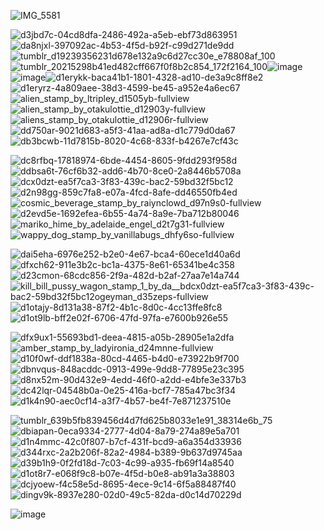![IMG_5581](https://github.com/user-attachments/assets/943afab3-1247-4f73-ae59-8c84bc9ef895)


![d3jbd7c-04cd8dfa-2486-492a-a5eb-ebf73d863951](https://github.com/user-attachments/assets/ceb5d88f-47b9-4a0f-b6d9-3025a2b26175)![da8njxl-397092ac-4b53-4f5d-b92f-c99d271de9dd](https://github.com/user-attachments/assets/5d3cc3d6-8625-40e1-9ec0-034d622fa180)![tumblr_d19239356231d678e132a9c6d27cc30e_e78808af_100](https://github.com/user-attachments/assets/168e7c28-676b-4e02-a73b-758ff3dfb65d)![tumblr_20215298b41ed482cff667f0f8b2c854_172f2164_100](https://github.com/user-attachments/assets/3c4b3f53-9f61-439a-8dd3-75d3a02ccb1c)![image](https://github.com/user-attachments/assets/93aa5a0c-a82f-4b41-854f-c6a7b4eb5b71)![image](https://github.com/user-attachments/assets/4daaeca2-1afd-4d03-a853-061cbf6d75c5)![d1erykk-baca41b1-1801-4328-ad10-de3a9c8ff8e2](https://github.com/user-attachments/assets/a7ad9d9e-a309-40ad-a9ae-fde5f3066cd9)![d1eryrz-4a809aee-38d3-4599-be45-a952e4a6ec67](https://github.com/user-attachments/assets/a41d41ab-2f1d-4cff-97d1-8706570ea05b)![alien_stamp_by_ltripley_d1505yb-fullview](https://github.com/user-attachments/assets/c0770cba-5613-4741-a7a2-4e4808674e99)![alien_stamp_by_otakulottie_d12903y-fullview](https://github.com/user-attachments/assets/9a55a30e-2b1d-478e-8b6a-e58bb19cf13c)![aliens_stamp_by_otakulottie_d12906r-fullview](https://github.com/user-attachments/assets/69f012e0-84fb-496c-b7e8-2d946c2686d0)![dd750ar-9021d683-a5f3-41aa-ad8a-d1c779d0da67](https://github.com/user-attachments/assets/15b3b4d3-6ffa-4fde-bf68-f30068c2dee5)![db3bcwb-11d7815b-8020-4c68-833f-b4267e7cf43c](https://github.com/user-attachments/assets/0c3bba97-1a82-47a6-9afc-09afdf88ecf1)



![dc8rfbq-17818974-6bde-4454-8605-9fdd293f958d](https://github.com/user-attachments/assets/29a0ab27-00b7-40df-a866-769c01e4aebc)![ddbsa6t-76cf6b32-add6-4b70-8ce0-2a8446b5708a](https://github.com/user-attachments/assets/51279009-5529-4c08-9627-6f6afb797d20)![dcx0dzt-ea5f7ca3-3f83-439c-bac2-59bd32f5bc12](https://github.com/user-attachments/assets/a7c416ca-0dba-461e-b94b-5d6c9d037559)![d2n98gg-859c7fa8-e07a-4fcd-8afe-dd46550fb4ed](https://github.com/user-attachments/assets/5addaec4-791a-442d-95f7-692433af7c13)![cosmic_beverage_stamp_by_raiynclowd_d97n9s0-fullview](https://github.com/user-attachments/assets/b90a6375-dcdd-433c-93e9-45b5d1a47479)![d2evd5e-1692efea-6b55-4a74-8a9e-7ba712b80046](https://github.com/user-attachments/assets/41eb7bcb-2f7c-46b9-af2b-4969c8a2ce93)![mariko_hime_by_adelaide_engel_d2t7g31-fullview](https://github.com/user-attachments/assets/4360591a-c0b0-45ef-9b2b-b2907930374f)![wappy_dog_stamp_by_vanillabugs_dhfy6so-fullview](https://github.com/user-attachments/assets/912edbb8-a912-4fa0-9a61-3768ecfde3de)

![dai5eha-6976e252-b2e0-4e67-bca4-60ece1d40a6d](https://github.com/user-attachments/assets/4f6b8a1a-7dad-478a-8959-749e0c81c6ef)![dfxch62-911e3b2c-bc1a-4375-8e61-65341be4c358](https://github.com/user-attachments/assets/a9f590e8-57f5-45e7-90b9-156f24036a65)![d23cmon-68cdc856-2f9a-482d-b2af-27aa7e14a744](https://github.com/user-attachments/assets/380a3ca2-8a5f-46cb-a5bd-ae311fbc2484)![kill_bill_pussy_wagon_stamp_1_by_da__b![dcx0dzt-ea5f7ca3-3f83-439c-bac2-59bd32f5bc12](https://github.com/user-attachments/assets/4db86c29-2b42-43ee-95ce-85f807ce17e8)ogeyman_d35zeps-fullview](https://github.com/user-attachments/assets/3e5c4800-e70e-4afb-aa14-b481af2668de)![d1otajy-8d131a38-87f2-4b1c-8d0c-4cc13ffe8fc8](https://github.com/user-attachments/assets/3eb4628e-0362-4046-8d92-63e2db422ade)![d1ot9lb-bff2e02f-6706-47fd-97fa-e7600b926e55](https://github.com/user-attachments/assets/fe6764af-0a41-46fa-b5af-4f2e5d109463)



![dfx9ux1-55693bd1-deea-4815-a05b-28905e1a2dfa](https://github.com/user-attachments/assets/1784a3fa-5273-4be2-be43-7d5a043e4448)![amber_stamp_by_ladyironia_d24mnne-fullview](https://github.com/user-attachments/assets/2e126f60-d285-4b15-8a47-e5a780a0fecf)![d10f0wf-ddf1838a-80cd-4465-b4d0-e73922b9f700](https://github.com/user-attachments/assets/41fff25e-cd63-478f-942c-9ed699a9b595)![dbnvqus-848acddc-0913-499e-9dd8-77895e23c395](https://github.com/user-attachments/assets/ba470a87-1d33-4ef4-9657-bb274834bf89)![d8nx52m-90d432e9-4edd-46f0-a2dd-e4bfe3e337b3](https://github.com/user-attachments/assets/217cd1a8-db15-44c9-9a1d-56f06b411d7e)![dc42lqr-04548b0a-0e25-416a-bcf7-785a47bc3f34](https://github.com/user-attachments/assets/85284226-bdd8-432a-a93d-70886ae66452)![d1k4n90-aec0cf14-a3f7-4b57-be4f-7e871237510e](https://github.com/user-attachments/assets/fd0c98cb-25aa-4af5-93fe-a1309a33574f)



![tumblr_639b5fb839456d4d7fd625b8033e1e91_38314e6b_75](https://github.com/user-attachments/assets/6ee6ac77-7feb-4ebf-ba13-416b4236a083)![dbiapan-0eca9334-2777-4d04-8a79-274a89e5a701](https://github.com/user-attachments/assets/77e6847a-d612-4737-898d-c248f717e3ca)![d1n4mmc-42c0f807-b7cf-431f-bcd9-a6a354d33936](https://github.com/user-attachments/assets/5582272a-5acd-4616-bd23-2eaca099e969)![d344rxc-2a2b206f-82a2-4984-b389-9b637d9745aa](https://github.com/user-attachments/assets/68513614-fe53-42de-8550-112c5653b7d6)![d39b1h9-0f2fd18d-7c03-4c99-a935-fb69f14a8540](https://github.com/user-attachments/assets/ffb671fd-04b2-4243-bca3-cc5a5d9c03a6)![d1ot8r7-e068f9c8-b07e-4f5d-b0e8-ab91a3a38803](https://github.com/user-attachments/assets/24a96944-3bb9-41ec-b3c2-bc3c0c67fa99)![dcjyoew-f4c58e5d-8695-4ece-9c14-6f5a88487f40](https://github.com/user-attachments/assets/01a3e01a-772c-40f4-b858-d84dd778ee17)![dingv9k-8937e280-02d0-49c5-82da-d0c14d70229d](https://github.com/user-attachments/assets/b1fca785-7bc2-41de-b944-1a5b95d37ec6)

![image](https://github.com/user-attachments/assets/e8c765ea-7a08-4608-bd6c-b03ad601b9b6)





<!--
**sweetandkindgirl/sweetandkindgirl** is a ✨ _special_ ✨ repository because its `README.md` (this file) appears on your GitHub profile.

Here are some ideas to get you started:

- 🔭 I’m currently working on ...
- 🌱 I’m currently learning ...
- 👯 I’m looking to collaborate on ...
- 🤔 I’m looking for help with ...
- 💬 Ask me about ...
- 📫 How to reach me: ...
- 😄 Pronouns: ...
- ⚡ Fun fact: ...
-->

